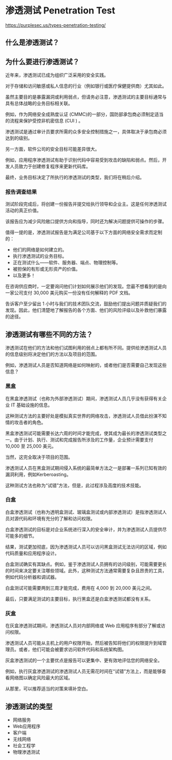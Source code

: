 # 渗透测试 Penetration Test

https://purplesec.us/types-penetration-testing/

## 什么是渗透测试？

## 为什么要进行渗透测试？

近年来，渗透测试已成为组织广泛采用的安全实践。

对于存储和访问敏感或私人信息的行业（例如银行或医疗保健提供商）尤其如此。

虽然主要目的是暴露漏洞或利用弱点，但请务必注意，渗透测试的主要目标通常与具有总体战略的业务目标相关联。

例如，作为网络安全成熟度认证 (CMMC)的一部分，国防部承包商必须制定适当的流程来保护受控非机密信息 (CUI ) 。

渗透测试是通过审计员要求所需的众多安全控制措施之一，具体取决于承包商必须达到的级别。

另一方面，软件公司的安全目标可能差异很大。

例如，应用程序渗透测试有助于识别代码中容易受到攻击的缺陷和弱点。然后，开发人员致力于创建修复程序来更新代码库。

最终，业务目标决定了所执行的渗透测试的类型，我们将在稍后介绍。

### 报告调查结果

测试阶段完成后，将创建一份报告并提交给执行领导和企业主。这是任何渗透测试活动的真正价值。

该报告应为减少风险敞口提供方向和指导，同时还为解决问题提供可操作的步骤。

值得一提的是，渗透测试报告是为满足公司基于以下方面的网络安全需求而定制的：

- 他们的网络是如何建立的。
- 执行渗透测试的业务目标。
- 正在测试什么——软件、服务器、端点、物理控制等。
- 被担保的有形或无形资产的价值。
- 以及更多！

在咨询供应商时，一定要询问他们计划如何展示他们的发现。您最不想看到的是向一家公司支付 30,000 美元购买一份没有任何解释的 PDF 文档。

告诉客户至少留出 1 小时与我们的技术团队交流，鼓励他们提出问题并质疑我们的发现。因此，他们清楚地了解报告的各个方面、他们的风险评级以及补救他们暴露的途径。

## 渗透测试有哪些不同的方法？

渗透测试在他们的方法和他们试图利用的弱点上都有所不同。提供给渗透测试人员的信息级别将决定他们的方法以及项目的范围。

例如，渗透测试人员是否知道网络是如何映射的，或者他们是否需要自己发现这些信息？

### 黑盒

在黑盒渗透测试（也称为外部渗透测试）期间，渗透测试人员几乎没有获得有关企业 IT 基础设施的信息。

这种测试方法的主要好处是模拟真实世界的网络攻击，渗透测试人员借此扮演不知情的攻击者的角色。

黑盒渗透测试可能需要长达六周的时间才能完成，使其成为最长的渗透测试类型之一。由于计划、执行、测试和完成报告所涉及的工作量，企业预计需要支付 10,000 至 25,000 美元。

当然，这完全取决于项目的范围。

渗透测试人员在黑盒测试期间侵入系统的最简单方法之一是部署一系列已知有效的漏洞利用，例如Kerberoasting。

这种测试方法也称为“试错”方法，但是，此过程涉及高度的技术技能。

### 白盒

白盒渗透测试（也称为透明盒测试、玻璃盒测试或内部渗透测试）是指渗透测试人员对源代码和环境有充分的了解和访问权限。

白盒渗透测试的目标是对企业系统进行深入的安全审计，并为渗透测试人员提供尽可能多的细节。

结果，测试更加彻底，因为渗透测试人员可以访问黑盒测试无法访问的区域，例如代码质量和应用程序设计。

白盒测试确实有其缺点。例如，鉴于渗透测试人员拥有的访问级别，可能需要更长的时间来决定要关注哪些领域。此外，这种测试方法通常需要复杂且昂贵的工具，例如代码分析器和调试器。

白盒测试可能需要两到三周才能完成，费用在 4,000 到 20,000 美元之间。

最后，只要满足测试的主要目标，执行黑盒还是白盒渗透测试都没有关系。

### 灰盒

在灰盒渗透测试期间，渗透测试人员对内部网络或 Web 应用程序有部分了解或访问权限。

渗透测试人员可能从主机上的用户权限开始，然后被告知将他们的权限提升到域管理员。或者，他们可能会被要求访问软件代码和系统架构图。

灰盒渗透测试的一个主要优点是报告可以更集中、更有效地评估您的网络安全。

例如，执行灰盒渗透测试的渗透测试人员无需花时间在“试错”方法上，而是能够查看网络图以确定风险最大的区域。

从那里，可以推荐适当的对策来填补空白。

## 渗透测试的类型

  - 网络服务
  - Web应用程序
  - 客户端
  - 无线网络
  - 社会工程学
  - 物理渗透测试

    
